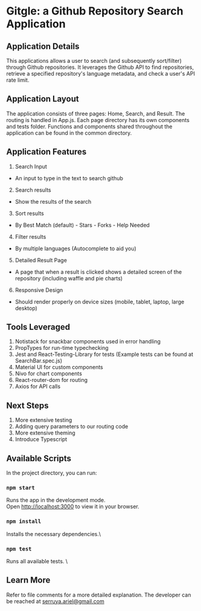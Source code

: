 # Gitgle: a Github Repository Search Application

## Application Details

This applications allows a user to search (and subsequently sort/filter) through Github repositories. It leverages the Github API to find repositories, retrieve a specified repository's language metadata, and check a user's API rate limit.

## Application Layout

The application consists of three pages: Home, Search, and Result. The routing is handled in App.js.
Each page directory has its own components and tests folder. Functions and components shared throughout the application can be found in the common directory.

## Application Features

1. Search Input

- An input to type in the text to search github

2. Search results

- Show the results of the search

3. Sort results

- By Best Match (default) - Stars - Forks - Help Needed

4. Filter results

- By multiple languages (Autocomplete to aid you)

5. Detailed Result Page

- A page that when a result is clicked shows a detailed screen of the repository (including waffle and pie charts)

6. Responsive Design

- Should render properly on device sizes (mobile, tablet, laptop, large desktop)

## Tools Leveraged

1. Notistack for snackbar components used in error handling
2. PropTypes for run-time typechecking
3. Jest and React-Testing-Library for tests (Example tests can be found at SearchBar.spec.js)
4. Material UI for custom components
5. Nivo for chart components
6. React-router-dom for routing
7. Axios for API calls

## Next Steps

1. More extensive testing
2. Adding query parameters to our routing code
3. More extensive theming
4. Introduce Typescript

## Available Scripts

In the project directory, you can run:

### `npm start`

Runs the app in the development mode.\
Open [http://localhost:3000](http://localhost:3000) to view it in your browser.

### `npm install`

Installs the necessary dependencies.\

### `npm test`

Runs all available tests. \

## Learn More

Refer to file comments for a more detailed explanation. The developer can be reached at serruya.ariel@gmail.com

